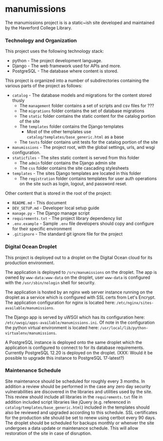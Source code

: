 # manumissions

The manumissions project is is a static~ish site developed and maintained by the Haverford College Library.

### Technology and Organization

This project uses the following technology stack:
* python - The project development language.
* Django - The web framework used for APIs and more.
* PostgreSQL - The database where content is stored.

This project is organized into a number of subdirectories containing the various parts of the project as follows:
* `catalog` - The database models and migrations for the content stored thusly
    - The `management` folder contains a set of scripts and csv files for ???
    - The `migrations` folder contains the set of database migrations
    - The `static` folder contains the static content for the catalog portion of the site
    - The `templates` folder contains the Django templates
        - Most of the other templates use `catalog/templates/base_generic.html` as a base
    - The `tests` folder contains unit tests for the catalog portion of the site
* `manumissions` - The project root, with the global settings, urls, and wsgi configuration.
* `staticfiles` - The sites static content is served from this folder
    - The `admin` folder contains the Django admin site
    - The `css` folder contains the site cascading stylesheets
* `templates` - The sites Django templates are located in this folder
    - The `registration` folder contains templates for user auth operations on the site such as login, logout, and password reset.

Other content that is stored in the root of the project:
* `README.md` - This document
* `DEV_SETUP.md` - Developer local setup guide
* `manage.py` - The Django manage script
* `requirements.txt` - The project library dependency list
* `.env.example` - Sample `.env` file developers should copy and configure for their specific environment
* `.gitignore` - The standard git ignore file for the project

### Digital Ocean Droplet

This project is deployed out to a droplet on the Digital Ocean cloud for its production environment.

The application is deployed to `/srv/manumissions` on the droplet.  The app is owned by `www-data:www-data` on the droplet, user `www-data` is configured with the `/usr/sbin/nologin` shell for security.

The application is hosted by an nginx web server instance running on the droplet as a service which is configured with SSL certs from Let's Encrypt. The application configuration for nginx is located here: `/etc/nginx/sites-available/manumissions`.

The Django app is served by uWSGI which has its configuration here: `/etc/uwsgi/apps-available/manumissions.ini`.  Of note in the configuration the python virtual environment is located here: `/usr/local/lib/python-virtualenv/manumissions`.

A PostgreSQL instance is deployed onto the same droplet which the application is configured to connect to for its database requirements.  Currently PostgreSQL 12.20 is deployed on the droplet.
(XXX: Would it be possible to upgrade this instance to PostgreSQL 17-latest?)


### Maintenance Schedule

Site maintenance should be scheduled for roughly every 3 months.  In addition a review should be performed in the case any zero day security vulnerabilities are discovered in the libraries and utilities used by the site.  This review should include all libraries in the `requirements.txt` file in addition included script libraries like jQuery (e.g. referenced in `catalog/templates/base_generic.html`) included in the templates should also be reviewed and upgraded according to this schedule.
SSL certificates for the production site should be set to renew using certbot every 90 days.
The droplet should be scheduled for backups monthly or whenver the site undergoes a data update or maintenance schedule.  This will allow restoration of the site in case of disruption.
